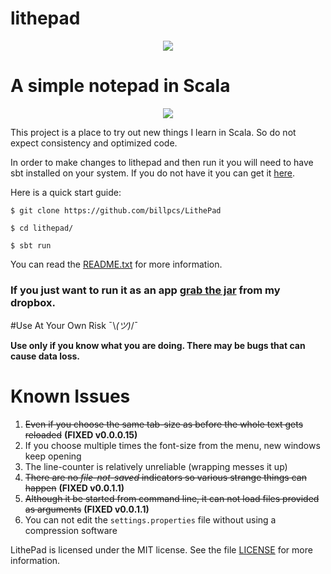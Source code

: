 lithepad
======

<p align="center">
<img src="http://i.imgur.com/fhkgMF7.png">
</p>

A simple notepad in Scala
=

<p align="center">
<img src="http://i.imgur.com/YtpECPA.png">
</p>

This project is a place to try out new things I learn in Scala. So do not expect consistency and optimized code.

In order to make changes to lithepad and then run it you will need to have sbt installed on your system.
If you do not have it you can get it [here](http://www.scala-sbt.org/download.html).

Here is a quick start guide:

`$ git clone https://github.com/billpcs/LithePad`

`$ cd lithepad/`

`$ sbt run`


You can read the [README.txt](https://raw.githubusercontent.com/billpcs/lithepad/master/src/main/resources/README.txt) for more information.

### If you just want to run it as an app [grab the jar](https://www.dropbox.com/s/2f5tp4w9f5hozrb/LithePad.jar?dl=0) from my dropbox.

#Use At Your Own Risk ¯\\_(ツ)_/¯

**Use only if you know what you are doing. There may be bugs that can cause data loss.**


Known Issues
=======

 1. <s>Even if you choose the same tab-size as before the whole text gets reloaded</s> **(FIXED v0.0.0.15)**
 2. If you choose multiple times the font-size from the menu, new windows keep opening
 3. The line-counter is relatively unreliable (wrapping messes it up)
 4. <s>There are no *file-not-saved* indicators so various strange things can happen</s> **(FIXED v0.0.1.1)**
 5. <s>Although it be started from command line, it can not load files provided as arguments</s> **(FIXED v0.0.1.1)**
 6. You can not edit the `settings.properties` file without using a compression software

LithePad is licensed under the MIT license. See the file
[LICENSE](https://github.com/billpcs/LithePad/blob/master/LICENSE) for more information.
